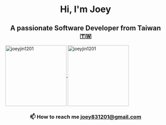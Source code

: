 <h1 align="center">Hi, I'm Joey</h1>

<h2 align="center">A passionate Software Developer from Taiwan 🇹🇼</h2>

<a href="https://github.com/JoeyJin1201" target="_blank">
  <img
    src="https://github-readme-stats.vercel.app/api?username=joeyjin1201&show_icons=true&count_private=true&theme=one_dark_pro&rank_icon=github"
    alt="joeyjin1201"
    height=192
    align="center"
  />
</a>
<a href="https://github.com/JoeyJin1201" target="_blank">
  <img
    src="https://github-readme-stats.vercel.app/api/top-langs?username=joeyjin1201&show_icons=true&hide_title=true&layout=compact&theme=one_dark_pro"
    alt="joeyjin1201"
    height=192
    align="center"
  />
</a>

<h3 align="center">
  <span>📫 How to reach me <span>
  <a href="mailto:joey831201@gmail.com">joey831201@gmail.com</a>
</h3>
